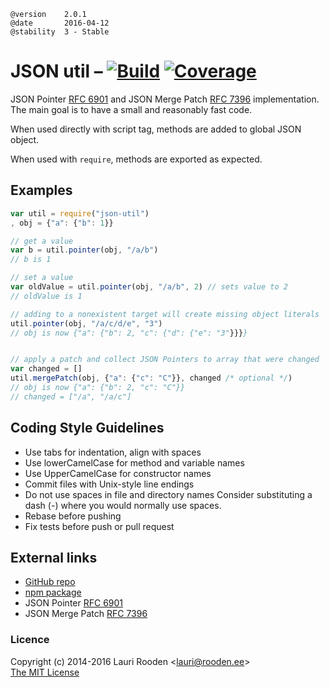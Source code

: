 [1]: https://secure.travis-ci.org/litejs/json-util.png
[2]: https://travis-ci.org/litejs/json-util
[3]: https://coveralls.io/repos/litejs/json-util/badge.png
[4]: https://coveralls.io/r/litejs/json-util
[npm package]: https://npmjs.org/package/json-util
[GitHub repo]: https://github.com/litejs/json-util
[RFC 6901]: http://tools.ietf.org/html/rfc6901
[RFC 7396]: http://tools.ietf.org/html/rfc7396


    @version    2.0.1
    @date       2016-04-12
    @stability  3 - Stable


JSON util &ndash; [![Build][1]][2] [![Coverage][3]][4]
=========

JSON Pointer [RFC 6901][] and JSON Merge Patch [RFC 7396][] implementation.
The main goal is to have a small and reasonably fast code.

When used directly with script tag,
methods are added to global JSON object.

When used with `require`,
methods are exported as expected.


Examples
--------

```javascript
var util = require("json-util")
, obj = {"a": {"b": 1}}

// get a value
var b = util.pointer(obj, "/a/b")
// b is 1

// set a value
var oldValue = util.pointer(obj, "/a/b", 2) // sets value to 2
// oldValue is 1

// adding to a nonexistent target will create missing object literals
util.pointer(obj, "/a/c/d/e", "3")
// obj is now {"a": {"b": 2, "c": {"d": {"e": "3"}}}}


// apply a patch and collect JSON Pointers to array that were changed
var changed = []
util.mergePatch(obj, {"a": {"c": "C"}}, changed /* optional */)
// obj is now {"a": {"b": 2, "c": "C"}}
// changed = ["/a", "/a/c"]
```


Coding Style Guidelines
-----------------------

-   Use tabs for indentation, align with spaces
-   Use lowerCamelCase for method and variable names
-   Use UpperCamelCase for constructor names
-   Commit files with Unix-style line endings
-   Do not use spaces in file and directory names
    Consider substituting a dash (-) where you would normally use spaces.
-   Rebase before pushing
-   Fix tests before push or pull request


External links
--------------

-   [GitHub repo][]
-   [npm package][]
-   JSON Pointer [RFC 6901][]
-   JSON Merge Patch [RFC 7396][]


### Licence

Copyright (c) 2014-2016 Lauri Rooden &lt;lauri@rooden.ee&gt;  
[The MIT License](http://lauri.rooden.ee/mit-license.txt)



